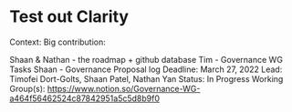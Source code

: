 # Test out Clarity

Context: Big contribution: 

Shaan & Nathan - the roadmap + github database
Tim - Governance WG Tasks
Shaan - Governance Proposal log
Deadline: March 27, 2022
Lead: Timofei Dort-Golts, Shaan Patel, Nathan Yan
Status: In Progress
Working Group(s): https://www.notion.so/Governance-WG-a464f56462524c87842951a5c5d8b9f0